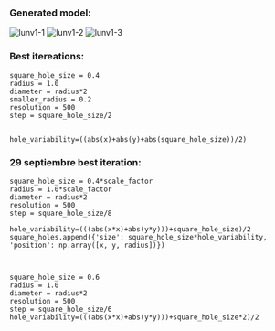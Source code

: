 ### Generated model:

![lunv1-1](https://github.com/jboirazian/LuneburgLensGenerator/assets/21143405/16601dfd-99a9-4fe4-98d7-f734cece412a)
![lunv1-2](https://github.com/jboirazian/LuneburgLensGenerator/assets/21143405/ec67ed3b-37c9-4e6f-af36-0a829b400c8c)
![lunv1-3](https://github.com/jboirazian/LuneburgLensGenerator/assets/21143405/f93634b0-5313-43e4-8cb5-a31ae6ba9cfc)


### Best itereations:


    square_hole_size = 0.4
    radius = 1.0
    diameter = radius*2
    smaller_radius = 0.2
    resolution = 500
    step = square_hole_size/2


    hole_variability=((abs(x)+abs(y)+abs(square_hole_size))/2)


### 29 septiembre best iteration:

    square_hole_size = 0.4*scale_factor
    radius = 1.0*scale_factor
    diameter = radius*2
    resolution = 500
    step = square_hole_size/8

    hole_variability=(((abs(x*x)+abs(y*y)))+square_hole_size)/2
    square_holes.append({'size': square_hole_size*hole_variability, 'position': np.array([x, y, radius])})



    square_hole_size = 0.6
    radius = 1.0
    diameter = radius*2
    resolution = 500
    step = square_hole_size/6
    hole_variability=(((abs(x*x)+abs(y*y)))+square_hole_size*2)/2

